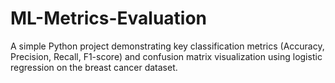 # ML-Metrics-Evaluation
A simple Python project demonstrating key classification metrics (Accuracy, Precision, Recall, F1-score) and confusion matrix visualization using logistic regression on the breast cancer dataset.
